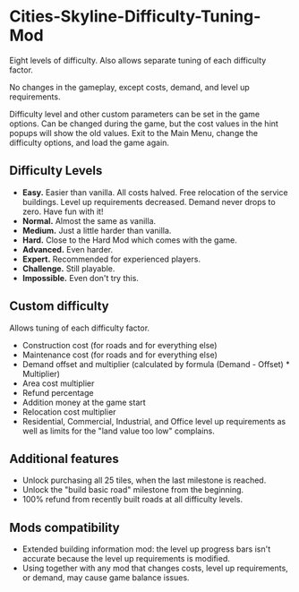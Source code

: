 # Cities-Skyline-Difficulty-Tuning-Mod

Eight levels of difficulty. Also allows separate tuning of each difficulty factor.

No changes in the gameplay, except costs, demand, and level up requirements.

Difficulty level and other custom parameters can be set in the game options.
Can be changed during the game, but the cost values in the hint popups will show the old values.
Exit to the Main Menu, change the difficulty options, and load the game again.

## Difficulty Levels
- **Easy.** Easier than vanilla. All costs halved. Free relocation of the service buildings. Level up requirements decreased. Demand never drops to zero. Have fun with it!
- **Normal.** Almost the same as vanilla.
- **Medium.** Just a little harder than vanilla.
- **Hard.** Close to the Hard Mod which comes with the game.
- **Advanced.** Even harder.
- **Expert.** Recommended for experienced players.
- **Challenge.** Still playable.
- **Impossible.** Even don't try this.

## Custom difficulty
Allows tuning of each difficulty factor.
- Construction cost (for roads and for everything else)
- Maintenance cost (for roads and for everything else)
- Demand offset and multiplier (calculated by formula (Demand - Offset) * Multiplier)
- Area cost multiplier
- Refund percentage
- Addition money at the game start
- Relocation cost multiplier
- Residential, Commercial, Industrial, and Office level up requirements as well as limits for the "land value too low" complains.

## Additional features
- Unlock purchasing all 25 tiles, when the last milestone is reached.
- Unlock the "build basic road" milestone from the beginning.
- 100% refund from recently built roads at all difficulty levels.

## Mods compatibility
- Extended building information mod: the level up progress bars isn't accurate because the level up requirements is modified.
- Using together with any mod that changes costs, level up requirements, or demand, may cause game balance issues.
